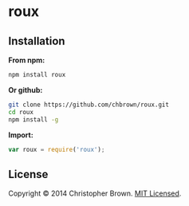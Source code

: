 # roux

## Installation

**From npm:**

```sh
npm install roux
```

**Or github:**

```sh
git clone https://github.com/chbrown/roux.git
cd roux
npm install -g
```

**Import:**

```js
var roux = require('roux');
```


## License

Copyright © 2014 Christopher Brown. [MIT Licensed](LICENSE).

